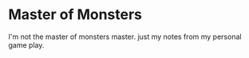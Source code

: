 # Master of Monsters
I'm not the master of monsters master. just my notes from my personal game play.